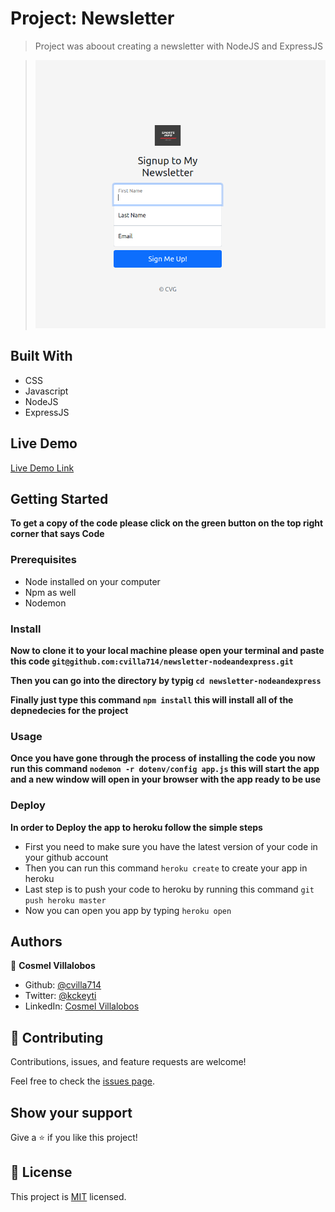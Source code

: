 # Project: Newsletter

> Project was aboout creating a newsletter with NodeJS and ExpressJS

> ![screenshot](./app_screenshot.png)

## Built With

- CSS
- Javascript
- NodeJS
- ExpressJS

## Live Demo

[Live Demo Link](https://evening-brushlands-15893.herokuapp.com/)

## Getting Started

**To get a copy of the code please click on the green button on the top right corner that says Code**

### Prerequisites

- Node installed on your computer
- Npm as well
- Nodemon

### Install

**Now to clone it to your local machine please open your terminal and paste this code `git@github.com:cvilla714/newsletter-nodeandexpress.git`**

**Then you can go into the directory by typig `cd newsletter-nodeandexpress `**

**Finally just type this command `npm install` this will install all of the depnedecies for the project**

### Usage

**Once you have gone through the process of installing the code you now run this command `nodemon -r dotenv/config app.js` this will start the app and a new window will open in your browser with the app ready to be use**

### Deploy

**In order to Deploy the app to heroku follow the simple steps**

- First you need to make sure you have the latest version of your code in your github account
- Then you can run this command `heroku create` to create your app in heroku
- Last step is to push your code to heroku by running this command `git push heroku master`
- Now you can open you app by typing `heroku open`

## Authors

👤 **Cosmel Villalobos**

- Github: [@cvilla714](https://github.com/cvilla714)
- Twitter: [@kckeyti](https://twitter.com/kckeyti)
- LinkedIn: [Cosmel Villalobos](https://www.linkedin.com/in/cosvilla/)

## 🤝 Contributing

Contributions, issues, and feature requests are welcome!

Feel free to check the [issues page](https://github.com/cvilla714/newsletter-nodeandexpress/issues).

## Show your support

Give a ⭐️ if you like this project!

## 📝 License

This project is [MIT](https://github.com/cvilla714/calculator-react/blob/development/LICENSE) licensed.
